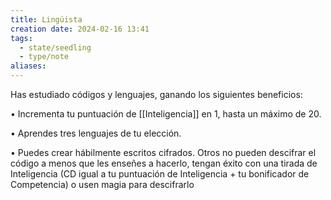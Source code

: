 ```yaml
---
title: Lingüista
creation date: 2024-02-16 13:41
tags:
  - state/seedling
  - type/note
aliases:
---
```

Has estudiado códigos y lenguajes, ganando los siguientes beneficios:

• Incrementa tu puntuación de [[Inteligencia]] en 1, hasta un máximo de 20.

• Aprendes tres lenguajes de tu elección.

• Puedes crear hábilmente escritos cifrados. Otros no pueden descifrar el código a menos que les
enseñes a hacerlo, tengan éxito con una tirada de Inteligencia (CD igual a tu puntuación de Inteligencia + tu bonificador de Competencia) o usen magia para descifrarlo
